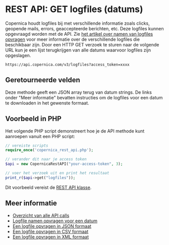 # REST API: GET logfiles (datums)

Copernica houdt logfiles bij met verschillende informatie zoals clicks, 
geopende mails, errors, geaccepteerde berichten, etc. 
Deze logfiles kunnen opgevraagd worden met de API. Zie 
[het artikel over namen van logfiles opvragen](./rest-get-logfiles-names.md) 
voor meer informatie over de verschillende logfiles die beschikbaar zijn. 
Door een HTTP GET verzoek te sturen naar de volgende URL kun je een lijst 
terugkrijgen van alle datums waarvoor logfiles zijn opgeslagen.

`https://api.copernica.com/v3/logfiles?access_token=xxxx`

## Geretourneerde velden

Deze methode geeft een JSON array terug van datum strings. De links onder 
"Meer informatie" bevatten instructies om de logfiles voor een datum te downloaden 
in het gewenste formaat.

## Voorbeeld in PHP

Het volgende PHP script demonstreert hoe je de API methode kunt aanroepen vanuit een PHP script:

```php
// vereiste scripts
require_once('copernica_rest_api.php');

// verander dit naar je access token
$api = new CopernicaRestAPI("your-access-token", 3);

// voer het verzoek uit en print het resultaat
print_r($api->get("logfiles"));
```

Dit voorbeeld vereist de [REST API klasse](rest-php).

## Meer informatie

* [Overzicht van alle API calls](./rest-api.md)
* [Logfile namen opvragen voor een datum](./rest-get-logfiles-names.md)
* [Een logfile opvragen in JSON formaat](rest-get-logfiles-json)
* [Een logfile opvragen in CSV formaat](rest-get-logfiles-csv)
* [Een logfile opvragen in XML formaat](rest-get-logfiles-xml)
